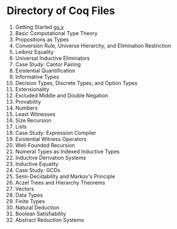 # Directory of Coq Files

1.  Getting Started
	[gs.v](gs.v)
2.  Basic Computational Type Theory
3.  Propositions as Types
4.  Conversion Rule, Universe Hierarchy, and Elimination Restriction
5.  Leibniz Equality
6.  Universal Inductive Eliminators
7.  Case Study: Cantor Pairing
8.  Existential Quantification
9.  Informative Types
10.  Decision Types, Discrete Types, and Option Types
11.  Extensionality
12.  Excluded Middle and Double Negation
13.  Provability
14.  Numbers
15.  Least Witnesses
16.  Size Recursion
17.  Lists
18.  Case Study: Expression Compiler
19.  Existential Witness Operators
20.  Well-Founded Recursion
21.  Numeral Types as Indexed Inductive Types
22.  Inductive Derivation Systems
23.  Inductive Equality
24.  Case Study: GCDs
25.  Semi-Decidability and Markov's Principle
26.  Aczel Trees and Hierarchy Theorems
27.  Vectors
28.  Data Types
29.  Finite Types
30.  Natural Deduction
31.  Boolean Satisfiability
32.  Abstract Reduction Systems
